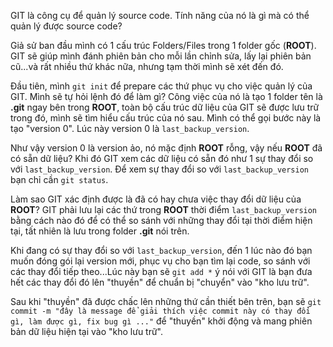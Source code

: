 GIT là công cụ để quản lý source code.
Tính năng của nó là gì mà có thể quản lý được source code?

Giả sử ban đầu mình có 1 cấu trúc Folders/Files trong 1 folder gốc (**ROOT**). GIT sẽ giúp mình đánh phiên bản cho mỗi lần chỉnh sửa, lấy lại phiên bản cũ...và rất nhiều thứ khác nữa, nhưng tạm thời mình sẽ xét đến đó. 

Đầu tiên, mình `git init` để prepare các thứ phục vụ cho việc quản lý của GIT. Mình sẽ tự hỏi lệnh đó để làm gì? Công việc của nó là tạo 1 folder tên là **.git** ngay bên trong **ROOT**, toàn bộ cấu trúc dữ liệu của GIT sẽ được lưu trữ trong đó, mình sẽ tìm hiểu cấu trúc của nó sau. Mình có thể gọi bước này là tạo "version 0". Lúc này version 0 là `last_backup_version`.

Như vậy version 0 là version ảo, nó mặc định **ROOT** rỗng, vậy nếu **ROOT** đã có sẵn dữ liệu? Khi đó GIT xem các dữ liệu có sẵn đó như 1 sự thay đổi so với `last_backup_version`. Để xem sự thay đổi so với `last_backup_version` bạn chỉ cần `git status`.

Làm sao GIT xác định được là đã có hay chưa việc thay đổi dữ liệu của **ROOT**?
GIT phải lưu lại các thứ trong **ROOT** thời điểm `last_backup_version` bằng cách nào đó để có thể so sánh với những thay đổi tại thời điểm hiện tại, tất nhiên là lưu trong folder **.git** nói trên.

Khi đang có sự thay đổi so với `last_backup_version`, đến 1 lúc nào đó bạn muốn đóng gói lại version mới, phục vụ cho bạn tìm lại code, so sánh với các thay đổi tiếp theo...Lúc này bạn sẽ `git add *` ý nói với GIT là bạn đưa hết các thay đổi đó lên "thuyền" để chuẩn bị "chuyển" vào "kho lưu trữ".

Sau khi "thuyền" đã được chấc lên những thứ cần thiết bên trên, bạn sẽ `git commit -m "đây là message để giải thích việc commit này có thay đổi gì, làm được gì, fix bug gì ..."` để "thuyền" khởi động và mang phiên bản dữ liệu hiện tại vào "kho lưu trữ".

